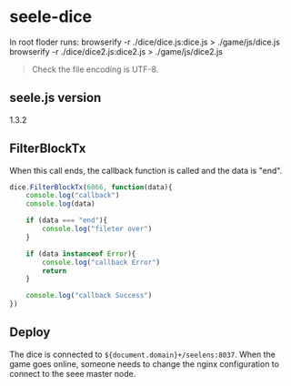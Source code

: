 # seele-dice

In root floder runs:
browserify -r ./dice/dice.js:dice.js > ./game/js/dice.js
browserify -r ./dice/dice2.js:dice2.js > ./game/js/dice2.js

> Check the file encoding is UTF-8.

## seele.js version

1.3.2

## FilterBlockTx

When this call ends, the callback function is called and the data is "end".

```js
dice.FilterBlockTx(6066, function(data){
    console.log("callback")
    console.log(data)

    if (data === "end"){
        console.log("fileter over")
    }

    if (data instanceof Error){
        console.log("callback Error")
        return
    }

    console.log("callback Success")
})
```

## Deploy

The dice is connected to `${document.domain}+/seelens:8037`. When the game goes online, someone needs to change the nginx configuration to connect to the seee master node.
